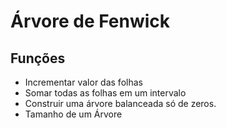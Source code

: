 ﻿# Árvore de Fenwick

## Funções

* Incrementar valor das folhas
* Somar todas as folhas em um intervalo
* Construir uma árvore balanceada só de zeros.
* Tamanho de um Árvore